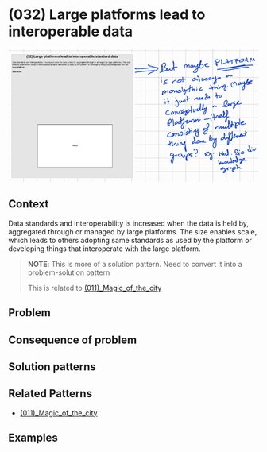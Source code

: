 # (032) Large platforms lead to interoperable data

![](images/image001.png)

## Context

Data standards and interoperability is increased when the data is held by, aggregated through or managed by large platforms.  The size enables scale, which leads to others adopting same standards as used by the platform or developing things that interoperate with the large platform.

> **NOTE**:
> This is more of a solution pattern.  Need to convert it into a problem-solution pattern
>
>This is related to [(011)_Magic_of_the_city](../(011)_Magic_of_the_city/(011)_Magic_of_the_city.md)


## Problem


## Consequence of problem


## Solution patterns


## Related Patterns

* [(011)_Magic_of_the_city](../(011)_Magic_of_the_city/(011)_Magic_of_the_city.md)

## Examples


<links to examples>